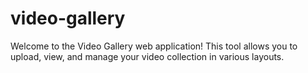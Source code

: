 # video-gallery
Welcome to the Video Gallery web application! This tool allows you to upload, view, and manage your video collection in various layouts.
